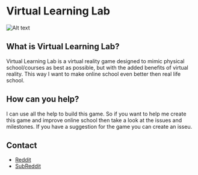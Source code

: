 # Virtual Learning Lab
![Alt text](assets/README/💡_Virtual_Learning_Lab.png?raw=true "Title")

## What is Virtual Learning Lab?
Virtual Learning Lab is a virtual reality game designed to mimic physical school/courses as best as possible, but with the added benefits of virtual reality. This way I want to make online school even better then real life school.

## How can you help?
I can use all the help to build this game. So if you want to help me create this game and improve online school then take a look at the issues and milestones. If you have a suggestion for the game you can create an isseu.

## Contact
  - [Reddit](https://www.reddit.com/user/KevinGiesberts)
  - [SubReddit](https://www.reddit.com/r/VirtualLearningLab/)
